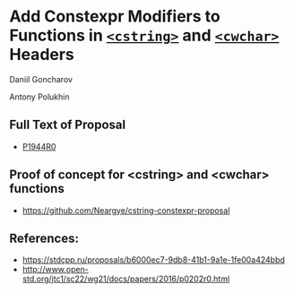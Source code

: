 # Add Constexpr Modifiers to Functions in [`<cstring>`](https://en.cppreference.com/w/cpp/header/cstring) and [`<cwchar>`](https://en.cppreference.com/w/cpp/header/cwchar) Headers

Daniil Goncharov

Antony Polukhin

## Full Text of Proposal
* [P1944R0](P1944R0.pdf)

## Proof of concept for \<cstring> and \<cwchar> functions
* <https://github.com/Neargye/cstring-constexpr-proposal>

## References:
* https://stdcpp.ru/proposals/b6000ec7-9db8-41b1-9a1e-1fe00a424bbd
* http://www.open-std.org/jtc1/sc22/wg21/docs/papers/2016/p0202r0.html
